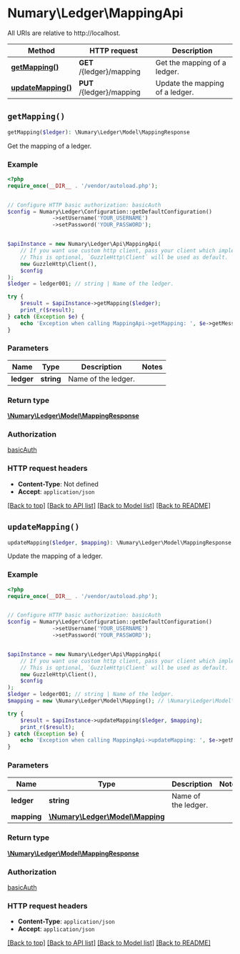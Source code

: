 # Numary\Ledger\MappingApi

All URIs are relative to http://localhost.

Method | HTTP request | Description
------------- | ------------- | -------------
[**getMapping()**](MappingApi.md#getMapping) | **GET** /{ledger}/mapping | Get the mapping of a ledger.
[**updateMapping()**](MappingApi.md#updateMapping) | **PUT** /{ledger}/mapping | Update the mapping of a ledger.


## `getMapping()`

```php
getMapping($ledger): \Numary\Ledger\Model\MappingResponse
```

Get the mapping of a ledger.

### Example

```php
<?php
require_once(__DIR__ . '/vendor/autoload.php');


// Configure HTTP basic authorization: basicAuth
$config = Numary\Ledger\Configuration::getDefaultConfiguration()
              ->setUsername('YOUR_USERNAME')
              ->setPassword('YOUR_PASSWORD');


$apiInstance = new Numary\Ledger\Api\MappingApi(
    // If you want use custom http client, pass your client which implements `GuzzleHttp\ClientInterface`.
    // This is optional, `GuzzleHttp\Client` will be used as default.
    new GuzzleHttp\Client(),
    $config
);
$ledger = ledger001; // string | Name of the ledger.

try {
    $result = $apiInstance->getMapping($ledger);
    print_r($result);
} catch (Exception $e) {
    echo 'Exception when calling MappingApi->getMapping: ', $e->getMessage(), PHP_EOL;
}
```

### Parameters

Name | Type | Description  | Notes
------------- | ------------- | ------------- | -------------
 **ledger** | **string**| Name of the ledger. |

### Return type

[**\Numary\Ledger\Model\MappingResponse**](../Model/MappingResponse.md)

### Authorization

[basicAuth](../../README.md#basicAuth)

### HTTP request headers

- **Content-Type**: Not defined
- **Accept**: `application/json`

[[Back to top]](#) [[Back to API list]](../../README.md#endpoints)
[[Back to Model list]](../../README.md#models)
[[Back to README]](../../README.md)

## `updateMapping()`

```php
updateMapping($ledger, $mapping): \Numary\Ledger\Model\MappingResponse
```

Update the mapping of a ledger.

### Example

```php
<?php
require_once(__DIR__ . '/vendor/autoload.php');


// Configure HTTP basic authorization: basicAuth
$config = Numary\Ledger\Configuration::getDefaultConfiguration()
              ->setUsername('YOUR_USERNAME')
              ->setPassword('YOUR_PASSWORD');


$apiInstance = new Numary\Ledger\Api\MappingApi(
    // If you want use custom http client, pass your client which implements `GuzzleHttp\ClientInterface`.
    // This is optional, `GuzzleHttp\Client` will be used as default.
    new GuzzleHttp\Client(),
    $config
);
$ledger = ledger001; // string | Name of the ledger.
$mapping = new \Numary\Ledger\Model\Mapping(); // \Numary\Ledger\Model\Mapping

try {
    $result = $apiInstance->updateMapping($ledger, $mapping);
    print_r($result);
} catch (Exception $e) {
    echo 'Exception when calling MappingApi->updateMapping: ', $e->getMessage(), PHP_EOL;
}
```

### Parameters

Name | Type | Description  | Notes
------------- | ------------- | ------------- | -------------
 **ledger** | **string**| Name of the ledger. |
 **mapping** | [**\Numary\Ledger\Model\Mapping**](../Model/Mapping.md)|  |

### Return type

[**\Numary\Ledger\Model\MappingResponse**](../Model/MappingResponse.md)

### Authorization

[basicAuth](../../README.md#basicAuth)

### HTTP request headers

- **Content-Type**: `application/json`
- **Accept**: `application/json`

[[Back to top]](#) [[Back to API list]](../../README.md#endpoints)
[[Back to Model list]](../../README.md#models)
[[Back to README]](../../README.md)
